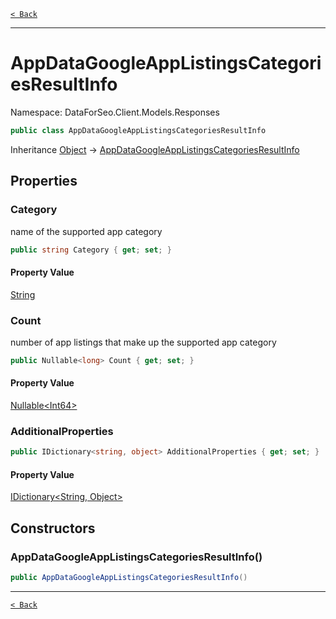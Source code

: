 [`< Back`](./)

---

# AppDataGoogleAppListingsCategoriesResultInfo

Namespace: DataForSeo.Client.Models.Responses

```csharp
public class AppDataGoogleAppListingsCategoriesResultInfo
```

Inheritance [Object](https://docs.microsoft.com/en-us/dotnet/api/system.object) → [AppDataGoogleAppListingsCategoriesResultInfo](./dataforseo.client.models.responses.appdatagoogleapplistingscategoriesresultinfo)

## Properties

### **Category**

name of the supported app category

```csharp
public string Category { get; set; }
```

#### Property Value

[String](https://docs.microsoft.com/en-us/dotnet/api/system.string)<br>

### **Count**

number of app listings that make up the supported app category

```csharp
public Nullable<long> Count { get; set; }
```

#### Property Value

[Nullable&lt;Int64&gt;](https://docs.microsoft.com/en-us/dotnet/api/system.nullable-1)<br>

### **AdditionalProperties**

```csharp
public IDictionary<string, object> AdditionalProperties { get; set; }
```

#### Property Value

[IDictionary&lt;String, Object&gt;](https://docs.microsoft.com/en-us/dotnet/api/system.collections.generic.idictionary-2)<br>

## Constructors

### **AppDataGoogleAppListingsCategoriesResultInfo()**

```csharp
public AppDataGoogleAppListingsCategoriesResultInfo()
```

---

[`< Back`](./)
